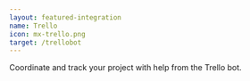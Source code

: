 ```yaml
---
layout: featured-integration
name: Trello
icon: mx-trello.png
target: /trellobot
---
```


Coordinate and track your project with help from the Trello bot.
